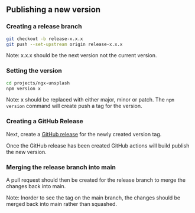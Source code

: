 ## Publishing a new version

### Creating a release branch
```bash
git checkout -b release-x.x.x
git push --set-upstream origin release-x.x.x
```

Note: x.x.x should be the next version not the current version.

### Setting the version

```bash
cd projects/ngx-unsplash
npm version x
```

Note: x should be replaced with either major, minor or patch. The `npm version` command will create push a tag for the version.

### Creating a GitHub Release

Next, create a [GitHub release](https://github.com/BerryCloud/ngx-unsplash/releases) for the newly created version tag.

Once the GitHub release has been created GitHub actions will build publish the new version.

### Merging the release branch into main

A pull request should then be created for the release branch to merge the changes back into main.

Note: Inorder to see the tag on the main branch, the changes should be merged back into main rather than squashed.
